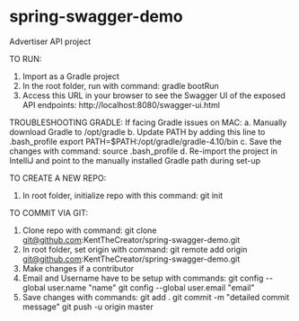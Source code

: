 # spring-swagger-demo
Advertiser API project

TO RUN:
1. Import as a Gradle project
2. In the root folder, run with command:
gradle bootRun
3. Access this URL in your browser to see the Swagger UI of the exposed API endpoints:
http://localhost:8080/swagger-ui.html

TROUBLESHOOTING GRADLE:
If facing Gradle issues on MAC:
    a. Manually download Gradle to /opt/gradle
    b. Update PATH by adding this line to .bash_profile
        export PATH=$PATH:/opt/gradle/gradle-4.10/bin
    c. Save the changes with command:
        source .bash_profile
    d. Re-import the project in IntelliJ and point to the manually installed Gradle path during set-up

TO CREATE A NEW REPO:
1. In root folder, initialize repo with this command:
git init

TO COMMIT VIA GIT:
1. Clone repo with command:
git clone git@github.com:KentTheCreator/spring-swagger-demo.git
2. In root folder, set origin with command:
git remote add origin git@github.com:KentTheCreator/spring-swagger-demo.git
3. Make changes if a contributor
4. Email and Username have to be setup with commands:
git config --global user.name "name"
git config --global user.email "email"
5. Save changes with commands:
git add .
git commit -m "detailed commit message"
git push -u origin master

